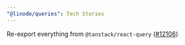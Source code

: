 ```yaml
---
"@linode/queries": Tech Stories
---
```


Re-export everything from `@tanstack/react-query` ([#12106](https://github.com/linode/manager/pull/12106))
